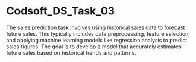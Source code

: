 # Codsoft_DS_Task_03
The sales prediction task involves using historical sales data to forecast future sales. This typically includes data preprocessing, feature selection, and applying machine learning models like regression analysis to predict sales figures. The goal is to develop a model that accurately estimates future sales based on historical trends and patterns.
